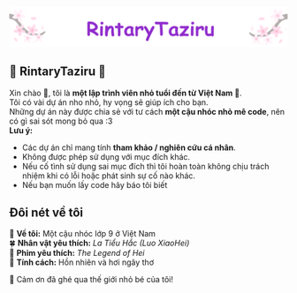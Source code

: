 ![Mô tả ảnh](/images/rintarytaziru_header.png)
## 🌿 RintaryTaziru 🍁

Xin chào 🍁, tôi là **một lập trình viên nhỏ tuổi đến từ Việt Nam 🍨**.  
Tôi có vài dự án nho nhỏ, hy vọng sẽ giúp ích cho bạn. <br>
Những dự án này được chia sẻ với tư cách **một cậu nhóc nhỏ mê code**, nên có gì sai sót mong bỏ qua :3 <br/>
**Lưu ý:**
- Các dự án chỉ mang tính **tham khảo / nghiên cứu cá nhân**.
- Không được phép sử dụng với mục đích khác.
- Nếu cố tình sử dụng sai mục đích thì tôi hoàn toàn không chịu trách nhiệm khi có lỗi hoặc phát sinh sự cố nào khác.
- Nếu bạn muốn lấy code hãy báo tôi biết

## Đôi nét về tôi <br>
🍁 **Về tôi:** Một cậu nhóc lớp 9 ở Việt Nam <br>
🍀 **Nhân vật yêu thích:** *La Tiểu Hắc (Luo XiaoHei)* <br>
🥞 **Phim yêu thích:** *The Legend of Hei* <br>
🌱 **Tính cách:** Hồn nhiên và hơi ngây thơ <br>

🍨 Cảm ơn đã ghé qua thế giới nhỏ bé của tôi!
